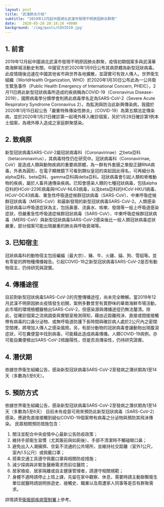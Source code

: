 ```yaml
---
layout: post
title: "武漢肺炎介紹"
subtitle: "2019年12月起中國湖北武漢市發現不明原因肺炎群聚"
date:   2020-05-28 20:18:20 +0800
background: '/img/posts/COVID19.jpg'
---
```


## 1. 前言
2019年12月起中國湖北武漢市發現不明原因肺炎群聚，疫情初期個案多與武漢華南海鮮城活動史有關，中國官方於2020年1月9日公布其病原體為新型冠狀病毒。此疫情隨後迅速在中國其他省市與世界各地擴散，並證實可有效人傳人。世界衛生組織（WorldHealth Organization, WHO）於2020年1月30日公布此為一公共衛生緊急事件（Public Health Emergency of International Concern, PHEIC），2月11日將此新型冠狀病毒所造成的疾病稱為COVID-19（Coronavirus Disease-2019），國際病毒學分類學會則將此病毒學名定為SARS-CoV-2（Severe Acute Respiratory Syndrome Coronavirus 2）。為監測與防治此新興傳染病，我國於2020年1月15日起公告「嚴重特殊傳染性肺炎」（COVID-19）為第五類法定傳染病，並於2020年1月21日確診第一起境外移入確診個案，另於1月28日確診第1例本土個案，為境外移入造成之家庭群聚感染。

## 2. 致病原
新型冠狀病毒SARS-CoV-2屬冠狀病毒科（Coronavirinae）之beta亞科（betacoronavirus），其病毒特性仍在研究中。冠狀病毒科（Coronavirinae, CoV）是造成人類與動物疾病的重要病原體，為一群有外套膜之單股正鏈RNA病毒，外表為圓形，在電子顯微鏡下可看到類似皇冠的突起因此得名，可再細分為alpha亞科、beta亞科、gamma亞科與delta亞科。冠狀病毒會引起人類和脊椎動物的疾病，屬於人畜共通傳染疾病。已知會感染人類的七種冠狀病毒，包括alpha亞科的HCoV-229E病毒與HCoV-NL63病毒，以及beta亞科的HCoV-HKU1病毒、HCoV-OC43病毒、重急性呼吸道症候群冠狀病毒（SARS-CoV）、中東呼吸症候群冠狀病毒（MERS-CoV）和最新發現的新型冠狀病毒SARS-CoV-2。人類感染冠狀病毒以呼吸道症狀為主，包括鼻塞、流鼻水、咳嗽、發燒等一般上呼吸道感染症狀，但嚴重急性呼吸道症候群冠狀病毒（SARS-CoV）、中東呼吸症候群冠狀病毒（MERS-CoV）與新型冠狀病毒SARS-CoV-2感染後比一般人類冠狀病毒症狀嚴重，部分個案可能出現嚴重的肺炎與呼吸衰竭等。

## 3. 已知宿主
冠狀病毒科的動物宿主包括蝙蝠（最大宗）、豬、牛、火雞、貓、狗、雪貂等。並有零星的跨物種傳播報告。引起COVID-19之新型冠狀病毒SARS-CoV-2是否有動物宿主，仍待研究與證實。

## 4. 傳播途徑
目前對新型冠狀病毒SARS-CoV-2的完整傳播途徑，尚未完全瞭解。當2019年12月武漢不明原因肺炎疫情發生初期，案例多數曾至有賣野味的華南海鮮市場活動，此市場的環境檢體雖檢出SARS-CoV-2，但感染源與傳播途徑仍無法釐清。除此，從確診個案之流病調查與實驗室檢測得知，藉由近距離飛沫、直接或間接接觸帶有病毒的口鼻分泌物、或無呼吸道防護下長時間與確診病人處於2公尺內之密閉空間裡，將增加人傳人之感染風險。另，有部分動物的冠狀病毒會讓動物出現腹瀉症狀，可在糞便當中找到病毒，可能藉此造成病毒傳播。人類COVID-19病例，亦可能自糞便檢出SARS-CoV-2核酸陽性，但是否具傳染性，仍待研究證實。


## 4. 潛伏期
依據世界衛生組織公告，感染新型冠狀病毒SARS-CoV-2至發病之潛伏期為1至14天（多數為5至6天）。

## 5. 預防方式
依據世界衛生組織公告，感染新型冠狀病毒SARS-CoV-2至發病之潛伏期為1至14天（多數為5至6天）
目前未有疫苗可用來預防此新型冠狀病毒（SARS-CoV-2）感染，應避免直接接觸到疑似COVID-19個案帶有病毒之分泌物與預防其飛沫傳染。
民眾相關預防措施包含：

1. 關注並配合中央疫情中心最新公告防疫政策；
2. 維持手部衛生習慣（尤其飯前與如廁後）、手部不清潔時不觸碰眼口鼻；
3. 避免出入人潮擁擠、空氣不流通的公共場所，並維持社交距離（室外1公尺，室內1.5公尺）或佩戴口罩；
4. 搭乘交通工具遵守佩戴口罩與相關防疫措施；
5. 減少探病與非緊急醫療需求而前往醫院；
6. 居家檢疫、居家隔離或自主健康管理者，請遵守相關規範；
7. 身體不適時請停止上班上課，先留在家中觀察、休息，需要時請主動聯繫衛生單位就醫時請說明旅遊史、接觸史、職業以及周遭家人同事等是否有群聚需求。

詳情請至[衛服部疾病管制署]上參考。

[衛服部疾病管制署]: https://www.cdc.gov.tw/Category/Page/vleOMKqwuEbIMgqaTeXG8A